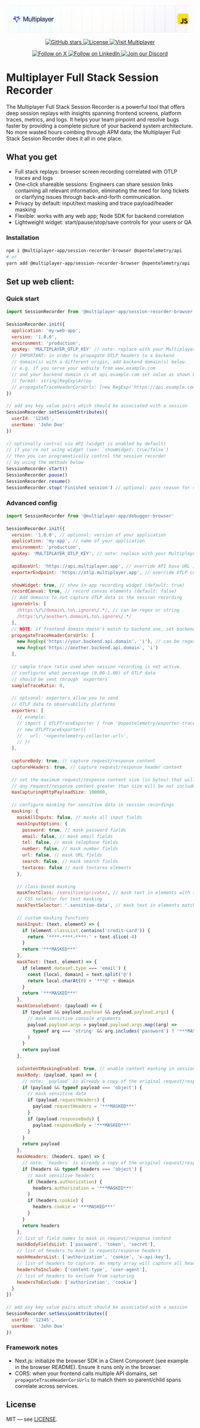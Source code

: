 ![Description](./docs/img/header-js.png)

<div align="center">
<a href="https://github.com/multiplayer-app/multiplayer-session-recorder-javascript">
  <img src="https://img.shields.io/github/stars/multiplayer-app/multiplayer-session-recorder-javascript?style=social&label=Star&maxAge=2592000" alt="GitHub stars">
</a>
  <a href="https://github.com/multiplayer-app/multiplayer-session-recorder-javascript/blob/main/LICENSE">
    <img src="https://img.shields.io/github/license/multiplayer-app/multiplayer-session-recorder-javascript" alt="License">
  </a>
  <a href="https://multiplayer.app">
    <img src="https://img.shields.io/badge/Visit-multiplayer.app-blue" alt="Visit Multiplayer">
  </a>

</div>
<div>
  <p align="center">
    <a href="https://x.com/trymultiplayer">
      <img src="https://img.shields.io/badge/Follow%20on%20X-000000?style=for-the-badge&logo=x&logoColor=white" alt="Follow on X" />
    </a>
    <a href="https://www.linkedin.com/company/multiplayer-app/">
      <img src="https://img.shields.io/badge/Follow%20on%20LinkedIn-0077B5?style=for-the-badge&logo=linkedin&logoColor=white" alt="Follow on LinkedIn" />
    </a>
    <a href="https://discord.com/invite/q9K3mDzfrx">
      <img src="https://img.shields.io/badge/Join%20our%20Discord-5865F2?style=for-the-badge&logo=discord&logoColor=white" alt="Join our Discord" />
    </a>
  </p>
</div>

# Multiplayer Full Stack Session Recorder

The Multiplayer Full Stack Session Recorder is a powerful tool that offers deep session replays with insights spanning frontend screens, platform traces, metrics, and logs. It helps your team pinpoint and resolve bugs faster by providing a complete picture of your backend system architecture. No more wasted hours combing through APM data; the Multiplayer Full Stack Session Recorder does it all in one place.

## What you get

- Full stack replays: browser screen recording correlated with OTLP traces and logs
- One‑click shareable sessions: Engineers can share session links containing all relevant information, eliminating the need for long tickets or clarifying issues through back-and-forth communication.
- Privacy by default: input/text masking and trace payload/header masking
- Flexible: works with any web app; Node SDK for backend correlation
- Lightweight widget: start/pause/stop/save controls for your users or QA

### Installation

```bash
npm i @multiplayer-app/session-recorder-browser @opentelemetry/api
# or
yarn add @multiplayer-app/session-recorder-browser @opentelemetry/api
```

## Set up web client:

### Quick start

```javascript
import SessionRecorder from '@multiplayer-app/session-recorder-browser'

SessionRecorder.init({
  application: 'my-web-app',
  version: '1.0.0',
  environment: 'production',
  apiKey: 'MULTIPLAYER_OTLP_KEY' // note: replace with your Multiplayer OTLP key
  // IMPORTANT: in order to propagate OTLP headers to a backend
  // domain(s) with a different origin, add backend domain(s) below.
  // e.g. if you serve your website from www.example.com
  // and your backend domain is at api.example.com set value as shown below:
  // format: string|RegExp|Array
  // propagateTraceHeaderCorsUrls: [new RegExp('https://api.example.com', 'i')],
})

// add any key value pairs which should be associated with a session
SessionRecorder.setSessionAttributes({
  userId: '12345',
  userName: 'John Doe'
})

// optionally control via API (widget is enabled by default)
// if you're not using widget (see: `showWidget: true/false`)
// then you can programatically control the session recorder
// by using the methods below
SessionRecorder.start()
SessionRecorder.pause()
SessionRecorder.resume()
SessionRecorder.stop('Finished session') // optional: pass reason for stopping the session
```

### Advanced config

```javascript
import SessionRecorder from '@multiplayer-app/debugger-browser'

SessionRecorder.init({
  version: '1.0.0', // optional: version of your application
  application: 'my-app', // name of your application
  environment: 'production',
  apiKey: 'MULTIPLAYER_OTLP_KEY', // note: replace with your Multiplayer OTLP key

  apiBaseUrl: 'https://api.multiplayer.app', // override API base URL if needed
  exporterEndpoint: 'https://otlp.multiplayer.app', // override OTLP collector URL if needed

  showWidget: true, // show in‑app recording widget (default: true)
  recordCanvas: true, // record canvas elements (default: false)
  // Add domains to not capture OTLP data in the session recording
  ignoreUrls: [
    /https:\/\/domain\.to\.ignore\/.*/, // can be regex or string
    /https:\/\/another\.domain\.to\.ignore\/.*/
  ],
  // NOTE: if frontend domain doesn't match to backend one, set backend domain to `propagateTraceHeaderCorsUrls` parameter
  propagateTraceHeaderCorsUrls: [
    new RegExp('https://your.backend.api.domain', 'i'), // can be regex or string
    new RegExp('https://another.backend.api.domain', 'i')
  ],

  // sample trace ratio used when session recording is not active.
  // configures what percentage (0.00-1.00) of OTLP data
  // should be sent through `exporters`
  sampleTraceRatio: 0,

  // optional: exporters allow you to send
  // OTLP data to observability platforms
  exporters: [
    // example:
    // import { OTLPTraceExporter } from '@opentelemetry/exporter-trace-otlp-http'
    // new OTLPTraceExporter({
    //   url: '<opentelemetry-collector-url>',
    // })
  ],

  captureBody: true, // capture request/response content
  captureHeaders: true, // capture request/response header content

  // set the maximum request/response content size (in bytes) that will be captured
  // any request/response content greater than size will be not included in session recordings
  maxCapturingHttpPayloadSize: 100000,

  // configure masking for sensitive data in session recordings
  masking: {
    maskAllInputs: false, // masks all input fields
    maskInputOptions: {
      password: true, // mask password fields
      email: false, // mask email fields
      tel: false, // mask telephone fields
      number: false, // mask number fields
      url: false, // mask URL fields
      search: false, // mask search fields
      textarea: false // mask textarea elements
    },

    // class-based masking
    maskTextClass: /sensitive|private/, // mask text in elements with these classes
    // CSS selector for text masking
    maskTextSelector: '.sensitive-data', // mask text in elements matching this selector

    // custom masking functions
    maskInput: (text, element) => {
      if (element.classList.contains('credit-card')) {
        return '****-****-****-' + text.slice(-4)
      }
      return '***MASKED***'
    },
    maskText: (text, element) => {
      if (element.dataset.type === 'email') {
        const [local, domain] = text.split('@')
        return local.charAt(0) + '***@' + domain
      }
      return '***MASKED***'
    },
    maskConsoleEvent: (payload) => {
      if (payload && payload.payload && payload.payload.args) {
        // mask sensitive console arguments
        payload.payload.args = payload.payload.args.map((arg) =>
          typeof arg === 'string' && arg.includes('password') ? '***MASKED***' : arg
        )
      }
      return payload
    },

    isContentMaskingEnabled: true, // enable content masking in session recordings
    maskBody: (payload, span) => {
      // note: `payload` is already a copy of the original request/response content
      if (payload && typeof payload === 'object') {
        // mask sensitive data
        if (payload.requestHeaders) {
          payload.requestHeaders = '***MASKED***'
        }
        if (payload.responseBody) {
          payload.responseBody = '***MASKED***'
        }
      }
      return payload
    },
    maskHeaders: (headers, span) => {
      // note: `headers` is already a copy of the original request/response content
      if (headers && typeof headers === 'object') {
        // mask sensitive headers
        if (headers.authorization) {
          headers.authorization = '***MASKED***'
        }
        if (headers.cookie) {
          headers.cookie = '***MASKED***'
        }
      }
      return headers
    },
    // list of field names to mask in request/response content
    maskBodyFieldsList: ['password', 'token', 'secret'],
    // list of headers to mask in request/response headers
    maskHeadersList: ['authorization', 'cookie', 'x-api-key'],
    // list of headers to capture. An empty array will capture all headers
    headersToInclude: ['content-type', 'user-agent'],
    // list of headers to exclude from capturing
    headersToExclude: ['authorization', 'cookie']
  }
})

// add any key value pairs which should be associated with a session
SessionRecorder.setSessionAttributes({
  userId: '12345',
  userName: 'John Doe'
})
```

### Framework notes

- Next.js: initialize the browser SDK in a Client Component (see example in the browser README). Ensure it runs only in the browser.
- CORS: when your frontend calls multiple API domains, set `propagateTraceHeaderCorsUrls` to match them so parent/child spans correlate across services.

## License

MIT — see [LICENSE](./LICENSE).

